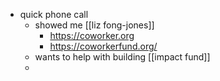 - quick phone call
	- showed me [[liz fong-jones]]
		- https://coworker.org
		- https://coworkerfund.org/
	- wants to help with building [[impact fund]]
	- 




